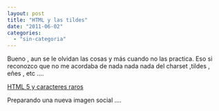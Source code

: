 ```yaml
---
layout: post
title: "HTML y las tildes"
date: "2011-06-02"
categories: 
  - "sin-categoria"
---
```


Bueno , aun se le olvidan las cosas y más cuando no las practica. Eso si reconozco que no me acordaba de nada nada nada del charset ,tildes , eñes , etc ....

[HTML 5 y caracteres raros](https://www.cristalab.com/tutoriales/configurar-tu-web-para-usar-utf-8-c42532l/ "Usar UTF-8 en la web")

Preparando una nueva imagen social ....
